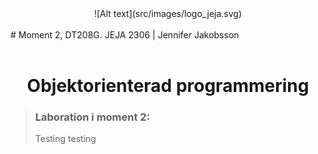 <div align="center">
![Alt text](src/images/logo_jeja.svg)
</div>
<br>
# Moment 2, DT208G.
<span style="text-decoration:none;">JEJA 2306 | Jennifer Jakobsson</span>
<br>
<br>
<h1 align="center">Objektorienterad programmering</h1>

>### Laboration i moment 2:
> Testing testing